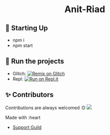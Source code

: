 <h1 align="center">Anit-Riad</h1>

## 📝 Starting Up
- npm i
- npm start

## 💨 Run the projects
- Glitch: [![Remix on Glitch](https://cdn.glitch.com/2703baf2-b643-4da7-ab91-7ee2a2d00b5b%2Fremix-button.svg)](https://glitch.com/edit/#!/import/github/Darkboy-js/anit-raid)
- Repl: [![Run on Repl.it](https://repl.it/badge/github/HELLMAKER0001/Alt-Detector)](https://repl.it/github/Darkboy-js/anit-raid)

## ✨ Contributors
Contributions are always welcomed :D
<a href="https://github.com/Darkboy-js/anit-raid">
  <img src="https://cdn.discordapp.com/avatars/697279777974911077/7aef2c8514f059c424c6f41a355ea707.webp?size=256" />
</a>

Made with :heart
- [Support Guild](https://discord.gg/6gzkUNq)
